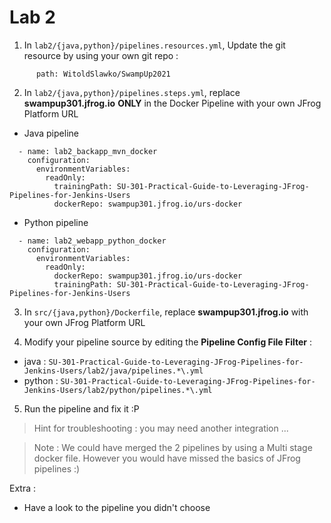 # Lab 2

1. In `lab2/{java,python}/pipelines.resources.yml`, Update the git resource by using your own git repo :
```
      path: WitoldSlawko/SwampUp2021
```

2. In `lab2/{java,python}/pipelines.steps.yml`, replace  **swampup301.jfrog.io** **ONLY** in the Docker Pipeline with your own JFrog Platform URL
* Java pipeline
```
  - name: lab2_backapp_mvn_docker
    configuration:
      environmentVariables:
        readOnly:
          trainingPath: SU-301-Practical-Guide-to-Leveraging-JFrog-Pipelines-for-Jenkins-Users
          dockerRepo: swampup301.jfrog.io/urs-docker
```

* Python pipeline
```
  - name: lab2_webapp_python_docker
    configuration:
      environmentVariables:
        readOnly:
          dockerRepo: swampup301.jfrog.io/urs-docker
          trainingPath: SU-301-Practical-Guide-to-Leveraging-JFrog-Pipelines-for-Jenkins-Users
```

3. In `src/{java,python}/Dockerfile`, replace  **swampup301.jfrog.io** with your own JFrog Platform URL 

4. Modify your pipeline source by editing the  **Pipeline Config File Filter** :
* java : `SU-301-Practical-Guide-to-Leveraging-JFrog-Pipelines-for-Jenkins-Users/lab2/java/pipelines.*\.yml`
* python : `SU-301-Practical-Guide-to-Leveraging-JFrog-Pipelines-for-Jenkins-Users/lab2/python/pipelines.*\.yml`

5. Run the pipeline and fix it :P

> Hint for troubleshooting : you may need another integration ...

> Note : We could have merged the 2 pipelines by using a Multi stage docker file. However you would have missed the basics of JFrog pipelines :)

Extra : 
* Have a look to the pipeline you didn't choose 
